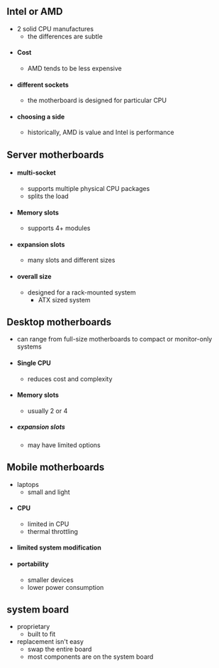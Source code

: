 ## Intel or AMD
- 2 solid CPU manufactures
	- the differences are subtle
- #### Cost
	- AMD tends to be less expensive
- #### different sockets
	- the motherboard is designed for particular CPU
- #### choosing a side
	- historically, AMD is value and Intel is performance

## Server motherboards
- #### multi-socket
	- supports multiple physical CPU packages
	- splits the load
- #### Memory slots
	- supports 4+ modules
- #### expansion slots
	- many slots and different sizes
- #### overall size
	- designed for a rack-mounted system
		- ATX sized system 

## Desktop motherboards
- can range from full-size motherboards to compact or monitor-only systems
- #### Single CPU
	- reduces cost and complexity
- #### Memory slots 
	- usually 2 or 4
- ##### expansion slots
	- may have limited options 

## Mobile motherboards
- laptops
	- small and light
- #### CPU
	- limited in CPU
	- thermal throttling
- #### limited system modification 
- #### portability 
	- smaller devices
	- lower power consumption 

## system board
- proprietary 
	- built to fit
- replacement isn't easy
	- swap the entire board
	- most components are on the system board